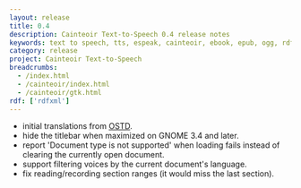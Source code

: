 ```yaml
---
layout: release
title: 0.4
description: Cainteoir Text-to-Speech 0.4 release notes
keywords: text to speech, tts, espeak, cainteoir, ebook, epub, ogg, rdf, metadata, gnome, gtk
category: release
project: Cainteoir Text-to-Speech
breadcrumbs:
  - /index.html
  - /cainteoir/index.html
  - /cainteoir/gtk.html
rdf: ['rdfxml']
---
```


*  initial translations from [OSTD](http://littlesvr.ca/ostd).
*  hide the titlebar when maximized on GNOME 3.4 and later.
*  report 'Document type is not supported' when loading fails instead of clearing the currently open document.
*  support filtering voices by the current document's language.
*  fix reading/recording section ranges (it would miss the last section).
